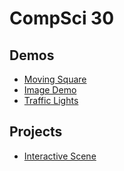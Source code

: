 # CompSci 30

## Demos
- [Moving Square](moving.square)
- [Image Demo](image.demo)
- [Traffic Lights](traffic.lights)

## Projects 
- [Interactive Scene](interactive.scene)
